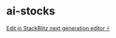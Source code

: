 # ai-stocks

[Edit in StackBlitz next generation editor ⚡️](https://stackblitz.com/~/github.com/jiangjianghuanb/ai-stocks)